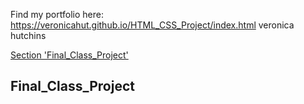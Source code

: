 Find my portfolio here: https://veronicahut.github.io/HTML_CSS_Project/index.html 
<a id='https://veronicahut.github.io/HTML_CSS_Project/index.html'>veronica hutchins</a> 

[Section 'Final_Class_Project'](#Final_Class_Projecte)

## Final_Class_Project
